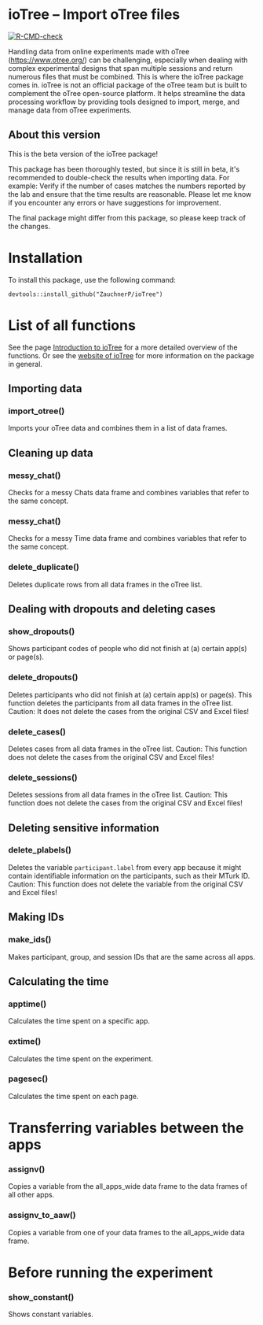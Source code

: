 # ioTree – Import oTree files
  <!-- badges: start -->
  [![R-CMD-check](https://github.com/ZauchnerP/ioTree/actions/workflows/R-CMD-check.yaml/badge.svg)](https://github.com/ZauchnerP/ioTree/actions/workflows/R-CMD-check.yaml)
  <!-- badges: end -->

Handling data from online experiments made with oTree (https://www.otree.org/) can be challenging, especially when dealing with complex experimental designs that span multiple sessions and return numerous files that must be combined. This is where the ioTree package comes in. ioTree is not an official package of the oTree team but is built to complement the oTree open-source platform. It helps streamline the data processing workflow by providing tools designed to import, merge, and manage data from oTree experiments.

## About this version
This is the beta version of the ioTree package!

This package has been thoroughly tested, but since it is still in beta,
it's recommended to double-check the results when importing data. For example:
Verify if the number of cases matches the numbers reported by the lab
and ensure that the time results are reasonable. Please let me know if you
encounter any errors or have suggestions for improvement.

The final package might differ from this package, so please
keep track of the changes.

# Installation

To install this package, use the following command:

`devtools::install_github("ZauchnerP/ioTree")`

# List of all functions
See the page <a href="https://zauchnerp.github.io/ioTree/articles/intro_to_ioTree.html">Introduction to ioTree</a> for a
more detailed overview of the functions. Or see the <a href="https://zauchnerp.github.io/ioTree">website of ioTree</a> for more information on the package in general.

## Importing data

### import_otree()

Imports your oTree data and combines them in a list of data frames.

## Cleaning up data

### messy_chat()

Checks for a messy Chats data frame and combines variables that refer to
the same concept.

### messy_chat()

Checks for a messy Time data frame and combines variables that refer to
the same concept.

### delete_duplicate()

Deletes duplicate rows from all data frames in
the oTree list.

## Dealing with dropouts and deleting cases

### show_dropouts()

Shows participant codes of people who did not finish at (a) certain
app(s) or page(s).

### delete_dropouts()

Deletes participants who did not finish at (a) certain app(s) or
page(s). This function deletes the participants from all data frames in
the oTree list. Caution: It does not delete the cases from the original
CSV and Excel files!

### delete_cases()

Deletes cases from all data frames in the oTree list. Caution: This
function does not delete the cases from the original CSV and Excel
files!

### delete_sessions()
Deletes sessions from all data frames in the oTree list. Caution: This
function does not delete the cases from the original CSV and Excel
files!


## Deleting sensitive information

### delete_plabels()

Deletes the variable `participant.label` from every app because it might
contain identifiable information on the participants, such as their
MTurk ID. Caution: This function does not delete the variable from the
original CSV and Excel files!

## Making IDs

### make_ids()

Makes participant, group, and session IDs that are the same across all
apps.

## Calculating the time

### apptime()

Calculates the time spent on a specific app.

### extime()

Calculates the time spent on the experiment.

### pagesec()

Calculates the time spent on each page.

# Transferring variables between the apps

### assignv()

Copies a variable from the all_apps_wide data frame to the data frames
of all other apps.

### assignv_to_aaw()

Copies a variable from one of your data frames to the all_apps_wide data
frame.

# Before running the experiment

### show_constant()

Shows constant variables.
